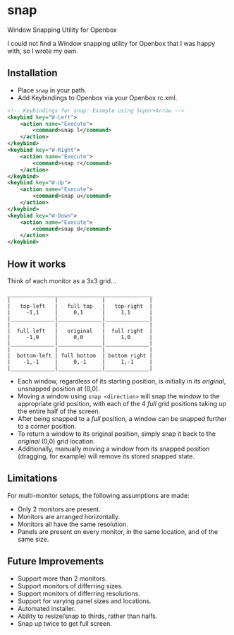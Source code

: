 # snap

Window Snapping Utility for Openbox

I could not find a Window snapping utility for Openbox that I was happy with, so I wrote my own.

## Installation

- Place `snap` in your path.
- Add Keybindings to Openbox via your Openbox rc.xml.
```xml
<!-- Keybindings for snap: Example using Super+Arrow -->
<keybind key="W-Left">
    <action name="Execute">
        <command>snap l</command>
    </action>
</keybind>
<keybind key="W-Right">
    <action name="Execute">
        <command>snap r</command>
    </action>
</keybind>
<keybind key="W-Up">
    <action name="Execute">
        <command>snap u</command>
    </action>
</keybind>
<keybind key="W-Down">
    <action name="Execute">                                                                   
        <command>snap d</command>
    </action>
</keybind>
```

## How it works

Think of each monitor as a 3x3 grid...

    ______________________________________________
    |              |              |              |
    |   top-left   |   full top   |   top-right  |
    |     -1,1     |     0,1      |     1,1      |
    |______________|______________|______________|
    |              |              |              |
    |  full left   |   original   |  full right  |
    |     -1,0     |     0,0      |     1,0      |
    |______________|______________|______________|
    |              |              |              |
    |  bottom-left | full bottom  | bottom right |
    |    -1,-1     |     0,-1     |     1,-1     |
    |______________|______________|______________|

- Each window, regardless of its starting position, is initially in its _original_, unsnapped position at (0,0).
- Moving a window using `snap <direction>` will snap the window to the appropriate grid position, with each of the 4 _full_ grid positions taking up the entire half of the screen.
- After being snapped to a _full_ position, a window can be snapped further to a corner position.
- To return a window to its original position, simply snap it back to the _original_ (0,0) grid location.
- Additionally, manually moving a window from its snapped position (dragging, for example) will remove its stored snapped state.

## Limitations

For multi-monitor setups, the following assumptions are made:
- Only 2 monitors are present.
- Monitors are arranged horizontally.
- Monitors all have the same resolution.
- Panels are present on every monitor, in the same location, and of the same size.

## Future Improvements

- Support more than 2 monitors.
- Support monitors of differring sizes.
- Support monitors of differring resolutions.
- Support for varying panel sizes and locations.
- Automated installer.
- Ability to resize/snap to thirds, rather than halfs.
- Snap up twice to get full screen.
